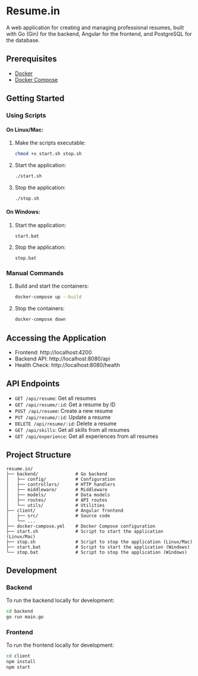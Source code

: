 # Resume.in

A web application for creating and managing professional resumes, built with Go (Gin) for the backend, Angular for the frontend, and PostgreSQL for the database.

## Prerequisites

- [Docker](https://docs.docker.com/get-docker/)
- [Docker Compose](https://docs.docker.com/compose/install/)

## Getting Started

### Using Scripts

#### On Linux/Mac:

1. Make the scripts executable:
   ```bash
   chmod +x start.sh stop.sh
   ```

2. Start the application:
   ```bash
   ./start.sh
   ```

3. Stop the application:
   ```bash
   ./stop.sh
   ```

#### On Windows:

1. Start the application:
   ```
   start.bat
   ```

2. Stop the application:
   ```
   stop.bat
   ```

### Manual Commands

1. Build and start the containers:
   ```bash
   docker-compose up --build
   ```

2. Stop the containers:
   ```bash
   docker-compose down
   ```

## Accessing the Application

- Frontend: http://localhost:4200
- Backend API: http://localhost:8080/api
- Health Check: http://localhost:8080/health

## API Endpoints

- `GET /api/resume`: Get all resumes
- `GET /api/resume/:id`: Get a resume by ID
- `POST /api/resume`: Create a new resume
- `PUT /api/resume/:id`: Update a resume
- `DELETE /api/resume/:id`: Delete a resume
- `GET /api/skills`: Get all skills from all resumes
- `GET /api/experience`: Get all experiences from all resumes

## Project Structure

```
resume.in/
├── backend/              # Go backend
│   ├── config/           # Configuration
│   ├── controllers/      # HTTP handlers
│   ├── middleware/       # Middleware
│   ├── models/           # Data models
│   ├── routes/           # API routes
│   └── utils/            # Utilities
├── client/               # Angular frontend
│   ├── src/              # Source code
│   └── ...
├── docker-compose.yml    # Docker Compose configuration
├── start.sh              # Script to start the application (Linux/Mac)
├── stop.sh               # Script to stop the application (Linux/Mac)
├── start.bat             # Script to start the application (Windows)
└── stop.bat              # Script to stop the application (Windows)
```

## Development

### Backend

To run the backend locally for development:

```bash
cd backend
go run main.go
```

### Frontend

To run the frontend locally for development:

```bash
cd client
npm install
npm start
```